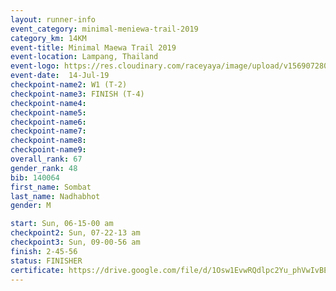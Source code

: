 ```yaml
---
layout: runner-info 
event_category: minimal-meniewa-trail-2019 
category_km: 14KM 
event-title: Minimal Maewa Trail 2019 
event-location: Lampang, Thailand 
event-logo: https://res.cloudinary.com/raceyaya/image/upload/v1569072805/logo/minimal-trail_ktnvsp.jpg 
event-date:  14-Jul-19 
checkpoint-name2: W1 (T-2) 
checkpoint-name3: FINISH (T-4) 
checkpoint-name4: 
checkpoint-name5: 
checkpoint-name6: 
checkpoint-name7: 
checkpoint-name8: 
checkpoint-name9: 
overall_rank: 67
gender_rank: 48
bib: 140064
first_name: Sombat
last_name: Nadhabhot
gender: M

start: Sun, 06-15-00 am
checkpoint2: Sun, 07-22-13 am
checkpoint3: Sun, 09-00-56 am
finish: 2-45-56
status: FINISHER
certificate: https://drive.google.com/file/d/1Osw1EvwRQdlpc2Yu_phVwIvBE_da3yHd/view?usp=sharing
---
```

